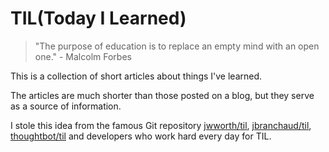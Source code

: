 # TIL(Today I Learned)
>"The purpose of education is to replace an empty mind with an open one." - Malcolm Forbes

This is a collection of short articles about things I've learned. 

The articles are much shorter than those posted on a blog, but they serve as a source of information.

I stole this idea from the famous Git repository [jwworth/til](https://github.com/jwworth/til), [jbranchaud/til](https://github.com/jbranchaud/til/), [thoughtbot/til](https://github.com/thoughtbot/til) and developers who work hard every day for TIL.

